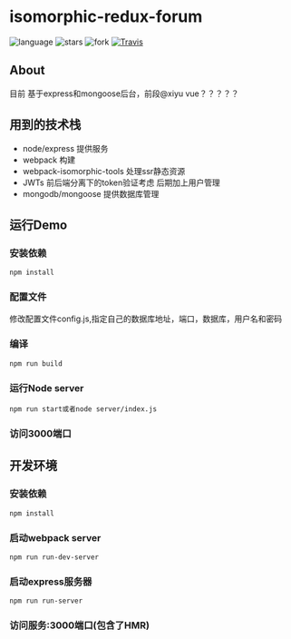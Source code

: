 # isomorphic-redux-forum

![language](https://img.shields.io/badge/language-JavaScript-yellow.svg)
![stars](https://img.shields.io/github/stars/laoqiren/isomorphic-redux-CNode.svg?style=social&label=Star)
![fork](https://img.shields.io/github/forks/laoqiren/isomorphic-redux-CNode.svg?style=social&label=Fork)
[![Travis](https://img.shields.io/travis/rust-lang/rust.svg)]()

## About
目前 基于express和mongoose后台，前段@xiyu vue？？？？？

## 用到的技术栈
<ul>

<li>node/express 提供服务</li>

<li>webpack 构建</li>

<li>webpack-isomorphic-tools 处理ssr静态资源</li>

<li>JWTs 前后端分离下的token验证考虑 后期加上用户管理</li>

<li>mongodb/mongoose 提供数据库管理</li>
</ul>



## 运行Demo

### 安装依赖
```
npm install
```
### 配置文件

修改配置文件config.js,指定自己的数据库地址，端口，数据库，用户名和密码

### 编译
```
npm run build
```
### 运行Node server
```
npm run start或者node server/index.js
```

### 访问3000端口

## 开发环境

### 安装依赖

```
npm install
```

### 启动webpack server
```
npm run run-dev-server
```

### 启动express服务器
```
npm run run-server
```
### 访问服务:3000端口(包含了HMR)
